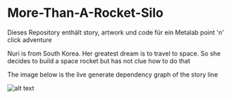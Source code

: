 # More-Than-A-Rocket-Silo
Dieses Repository enthält story, artwork und code für ein Metalab point 'n' click adventure

Nuri is from South Korea. Her greatest dream is to travel to space. So she decides to build a space rocket but has not clue how to do that

The image below is the live generate dependency graph of the story line

![alt text](http://185.203.117.150:8000/cgi-bin/mtars.cgi)
